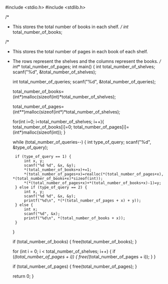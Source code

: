 #include <stdio.h>
#include <stdlib.h>

/*
 * This stores the total number of books in each shelf.
 */
int* total_number_of_books;

/*
 * This stores the total number of pages in each book of each shelf.
 * The rows represent the shelves and the columns represent the books.
 */
int** total_number_of_pages;
int main()
{
    int total_number_of_shelves;
    scanf("%d", &total_number_of_shelves);
    
    int total_number_of_queries;
    scanf("%d", &total_number_of_queries);
    
    total_number_of_books=(int*)malloc(sizeof(int)*total_number_of_shelves);
    
    total_number_of_pages=(int**)malloc(sizeof(int*)*total_number_of_shelves);
    
    for(int i=0; i<total_number_of_shelves; i++){
        total_number_of_books[i]=0;
        total_number_of_pages[i]=(int*)malloc(sizeof(int));
    }
    
    while (total_number_of_queries--) {
        int type_of_query;
        scanf("%d", &type_of_query);
        
        if (type_of_query == 1) {
            int x, y;
            scanf("%d %d", &x, &y);
            *(total_number_of_books+x)+=1;
            *(total_number_of_pages+x)=realloc(*(total_number_of_pages+x), *(total_number_of_books+x)*sizeof(int));
            *(*(total_number_of_pages+x)+*(total_number_of_books+x)-1)=y;
        } else if (type_of_query == 2) {
            int x, y;
            scanf("%d %d", &x, &y);
            printf("%d\n", *(*(total_number_of_pages + x) + y));
        } else {
            int x;
            scanf("%d", &x);
            printf("%d\n", *(total_number_of_books + x));
        }
    }

    if (total_number_of_books) {
        free(total_number_of_books);
    }
    
    for (int i = 0; i < total_number_of_shelves; i++) {
        if (*(total_number_of_pages + i)) {
            free(*(total_number_of_pages + i));
        }
    }
     
    if (total_number_of_pages) {
        free(total_number_of_pages);
    }
    
    return 0;
}
